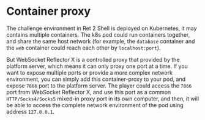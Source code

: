 # Container proxy

The challenge environment in Ret 2 Shell is deployed on Kubernetes, it may contains multiple containers. The k8s pod could run containers together, and share the same host network (for example, the `database` container and the `web` container could reach each other by `localhost:port`).

But WebSocket Reflector X is a controlled proxy that provided by the platform server, which means it can only proxy one port at a time. If you want to expose multiple ports or provide a more complex network environment, you can simply add this container-proxy to your pod, and expose `7866` port to the platform server. The player could access the `7866` port from WebSocket Reflector X, and use this port as a common `HTTP/Socks4/Socks5` mixed-in proxy port in its own computer, and then, it will be able to access the complete network environment of the pod using address `127.0.0.1`.
